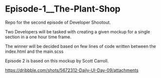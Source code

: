 # Episode-1__The-Plant-Shop
Repo for the second episode of Developer Shootout.

Two Developers will be tasked with creating a given mockup for a single section in a one hour time frame.

The winner will be decided based on few lines of code written between the index.html and the main.scss

Episode 2 is based on this mockup by Scott Carroll.

https://dribbble.com/shots/5672312-Daily-UI-Day-09/attachments
